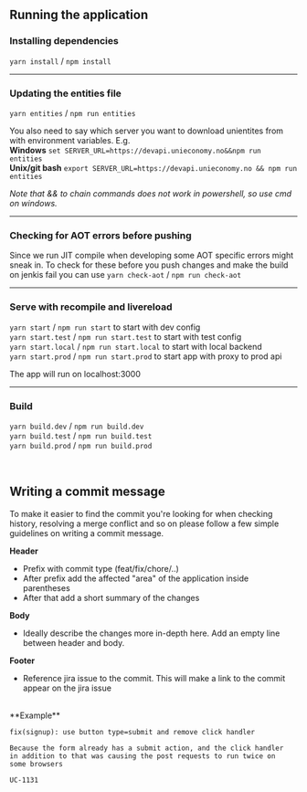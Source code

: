 
## Running the application

### Installing dependencies
`yarn install` / `npm install`

- - - -
### Updating the entities file
`yarn entities` / `npm run entities` 

You also need to say which server you want to download unientites from with environment variables. E.g.
<br>**Windows** `set SERVER_URL=https://devapi.unieconomy.no&&npm run entities`
<br>**Unix/git bash** `export SERVER_URL=https://devapi.unieconomy.no && npm run entities`

*Note that && to chain commands does not work in powershell, so use cmd on windows.*

- - - -
### Checking for AOT errors before pushing

Since we run JIT compile when developing some AOT specific errors might sneak in. To check for these before you push changes and make the build on jenkis fail you can use `yarn check-aot` / `npm run check-aot`

- - - -
### Serve with recompile and livereload

`yarn start` / `npm run start` to start with dev config</br>
`yarn start.test` / `npm run start.test` to start with test config<br>
`yarn start.local` / `npm run start.local` to start with local backend</br>
`yarn start.prod` / `npm run start.prod` to start app with proxy to prod api</br>

The app will run on localhost:3000</br>

- - - -
### Build

`yarn build.dev` / `npm run build.dev`<br>
`yarn build.test` / `npm run build.test`<br>
`yarn build.prod` / `npm run build.prod`<br>

<br>

## Writing a commit message

To make it easier to find the commit you're looking for when checking history, resolving a merge conflict and so on please follow a few simple guidelines on writing a commit message.

**Header**
- Prefix with commit type (feat/fix/chore/..)
- After prefix add the affected "area" of the application inside parentheses
- After that add a short summary of the changes

**Body**
- Ideally describe the changes more in-depth here. Add an empty line between header and body.

**Footer**
- Reference jira issue to the commit. This will make a link to the commit appear on the jira issue

<br>
**Example**
<br>

```
fix(signup): use button type=submit and remove click handler

Because the form already has a submit action, and the click handler
in addition to that was causing the post requests to run twice on
some browsers

UC-1131
```
